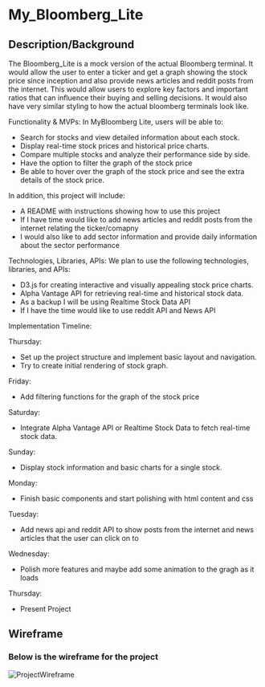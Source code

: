 # My_Bloomberg_Lite

## Description/Background

The Bloomberg_Lite is a mock version of the actual Bloomberg terminal. It would allow the user to enter a ticker and get a graph showing the stock price since inception and also provide news articles and reddit posts from the internet. This would allow users to explore key factors and important ratios that can influence their buying and selling decisions. It would also have very similar styling to how the actual bloomberg terminals look like.

Functionality & MVPs:
In MyBloomberg Lite, users will be able to:

- Search for stocks and view detailed information about each stock.
- Display real-time stock prices and historical price charts.
- Compare multiple stocks and analyze their performance side by side.
- Have the option to filter the graph of the stock price
- Be able to hover over the graph of the stock price and see the extra details of the stock price.

In addition, this project will include:

- A README with instructions showing how to use this project
- If I have time would like to add news articles and reddit posts from the internet relating the ticker/comapny
- I would also like to add sector information and provide daily information about the sector performance

Technologies, Libraries, APIs:
We plan to use the following technologies, libraries, and APIs:

- D3.js for creating interactive and visually appealing stock price charts.
- Alpha Vantage API for retrieving real-time and historical stock data.
- As a backup I will be using Realtime Stock Data API
- If I have the time would like to  use reddit API and News API

Implementation Timeline:

Thursday:

- Set up the project structure and implement basic layout and navigation.
- Try to create initial rendering of stock graph.

Friday:

- Add filtering functions for the graph of the stock price

Saturday:

- Integrate Alpha Vantage API or Realtime Stock Data to fetch real-time stock data.

Sunday:

- Display stock information and basic charts for a single stock.

Monday:

- Finish basic components and start polishing with html content and css

Tuesday:

- Add news api and reddit API to show posts from the internet and news articles that the user can click on to

Wednesday:

- Polish more features and maybe add some animation to the gragh as it loads

Thursday:

- Present Project

## Wireframe

### Below is the wireframe for the project

![ProjectWireframe](/My_Bloomberg/Assets/Wire_Frame.png)
